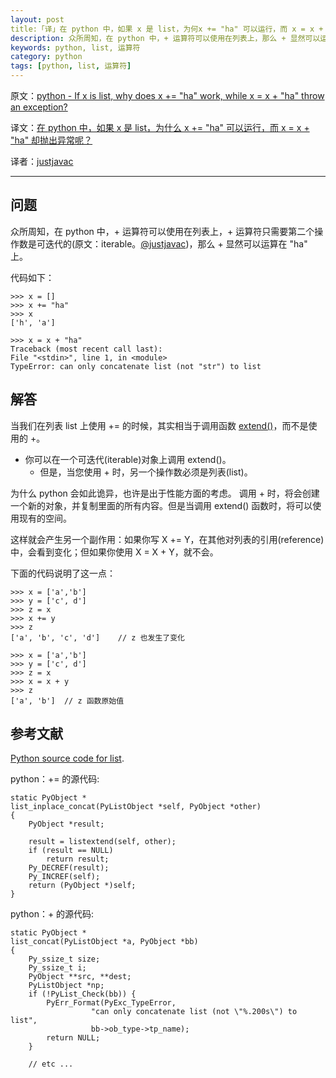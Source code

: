 ```yaml
---
layout: post
title:「译」在 python 中，如果 x 是 list，为何x += "ha" 可以运行，而 x = x + "ha" 却抛出异常
description: 众所周知，在 python 中，+ 运算符可以使用在列表上，那么 + 显然可以运算在 "ha" 上。
keywords: python, list, 运算符
category: python
tags: [python, list, 运算符]
---
```


原文：[python - If x is list, why does x += "ha" work, while x = x + "ha" throw an exception? ](http://stackoverflow.com/questions/3216706/if-x-is-list-why-does-x-ha-work-while-x-x-ha-throw-an-exception)

译文：[在 python 中，如果 x 是 list，为什么 x += "ha" 可以运行，而 x = x + "ha" 却抛出异常呢？](http://justjavac.com/python/2013/03/11/if-x-is-list-why-does-x-ha-work-while-x-x-ha-throw-an-exception.html)

译者：[justjavac](http://weibo.com/justjavac)

----------------------------------------

## 问题

众所周知，在 python 中，+ 运算符可以使用在列表上，+ 运算符只需要第二个操作数是可迭代的(原文：iterable。[@justjavac](http://weibo.com/justjavac))，那么 + 显然可以运算在 "ha" 上。

代码如下：

    >>> x = []
    >>> x += "ha"
    >>> x
    ['h', 'a']

    >>> x = x + "ha"
    Traceback (most recent call last):
    File "<stdin>", line 1, in <module>
    TypeError: can only concatenate list (not "str") to list

## 解答

当我们在列表 list 上使用 += 的时候，其实相当于调用函数 [extend()](http://justjavac.iteye.com/blog/1827915)，而不是使用的 +。

  * 你可以在一个可迭代(iterable)对象上调用 extend()。
	* 但是，当您使用 + 时，另一个操作数必须是列表(list)。

为什么 python 会如此诡异，也许是出于性能方面的考虑。
调用 + 时，将会创建一个新的对象，并复制里面的所有内容。但是当调用 extend() 函数时，将可以使用现有的空间。

这样就会产生另一个副作用：如果你写 X += Y，在其他对列表的引用(reference)中，会看到变化；但如果你使用 X = X + Y，就不会。

下面的代码说明了这一点：

    >>> x = ['a','b']
    >>> y = ['c', d']
    >>> z = x
    >>> x += y
    >>> z
    ['a', 'b', 'c', 'd']    // z 也发生了变化

    >>> x = ['a','b']
    >>> y = ['c', d']
    >>> z = x
    >>> x = x + y
    >>> z
    ['a', 'b']  // z 函数原始值

## 参考文献

[Python source code for list](http://svn.python.org/view/python/trunk/Objects/listobject.c?view=markup).

python：+= 的源代码:

    static PyObject *
    list_inplace_concat(PyListObject *self, PyObject *other)
    {
        PyObject *result;

        result = listextend(self, other);
        if (result == NULL)
            return result;
        Py_DECREF(result);
        Py_INCREF(self);
        return (PyObject *)self;
    }

python：+ 的源代码:

    static PyObject *
    list_concat(PyListObject *a, PyObject *bb)
    {
        Py_ssize_t size;
        Py_ssize_t i;
        PyObject **src, **dest;
        PyListObject *np;
        if (!PyList_Check(bb)) {
            PyErr_Format(PyExc_TypeError,
                      "can only concatenate list (not \"%.200s\") to list",
                      bb->ob_type->tp_name);
            return NULL;
        }

        // etc ...
